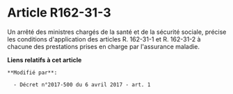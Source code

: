 # Article R162-31-3

Un arrêté des ministres chargés de la santé et de la sécurité sociale, précise les conditions d'application des articles R.
162-31-1 et R. 162-31-2 à chacune des prestations prises en charge par l'assurance maladie.

**Liens relatifs à cet article**

	**Modifié par**:

	  - Décret n°2017-500 du 6 avril 2017 - art. 1
